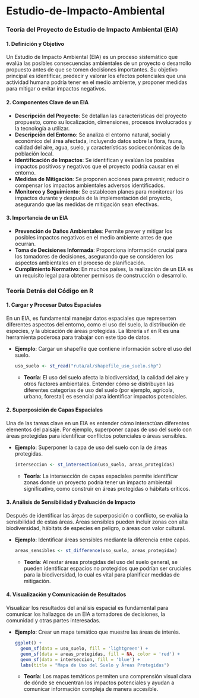 # Estudio-de-Impacto-Ambiental

### Teoría del Proyecto de Estudio de Impacto Ambiental (EIA)

#### 1. **Definición y Objetivo**
   Un Estudio de Impacto Ambiental (EIA) es un proceso sistemático que evalúa las posibles consecuencias ambientales de un proyecto o desarrollo propuesto antes de que se tomen decisiones importantes. Su objetivo principal es identificar, predecir y valorar los efectos potenciales que una actividad humana podría tener en el medio ambiente, y proponer medidas para mitigar o evitar impactos negativos.

#### 2. **Componentes Clave de un EIA**
   - **Descripción del Proyecto**: Se detallan las características del proyecto propuesto, como su localización, dimensiones, procesos involucrados y la tecnología a utilizar.
   - **Descripción del Entorno**: Se analiza el entorno natural, social y económico del área afectada, incluyendo datos sobre la flora, fauna, calidad del aire, agua, suelo, y características socioeconómicas de la población local.
   - **Identificación de Impactos**: Se identifican y evalúan los posibles impactos positivos y negativos que el proyecto podría causar en el entorno.
   - **Medidas de Mitigación**: Se proponen acciones para prevenir, reducir o compensar los impactos ambientales adversos identificados.
   - **Monitoreo y Seguimiento**: Se establecen planes para monitorear los impactos durante y después de la implementación del proyecto, asegurando que las medidas de mitigación sean efectivas.

#### 3. **Importancia de un EIA**
   - **Prevención de Daños Ambientales**: Permite prever y mitigar los posibles impactos negativos en el medio ambiente antes de que ocurran.
   - **Toma de Decisiones Informada**: Proporciona información crucial para los tomadores de decisiones, asegurando que se consideren los aspectos ambientales en el proceso de planificación.
   - **Cumplimiento Normativo**: En muchos países, la realización de un EIA es un requisito legal para obtener permisos de construcción o desarrollo.

### Teoría Detrás del Código en R

#### 1. **Cargar y Procesar Datos Espaciales**
   En un EIA, es fundamental manejar datos espaciales que representen diferentes aspectos del entorno, como el uso del suelo, la distribución de especies, y la ubicación de áreas protegidas. La librería `sf` en R es una herramienta poderosa para trabajar con este tipo de datos.

   - **Ejemplo**: Cargar un shapefile que contiene información sobre el uso del suelo.
     ```r
     uso_suelo <- st_read("ruta/al/shapefile_uso_suelo.shp")
     ```
     - **Teoría**: El uso del suelo afecta la biodiversidad, la calidad del aire y otros factores ambientales. Entender cómo se distribuyen las diferentes categorías de uso del suelo (por ejemplo, agrícola, urbano, forestal) es esencial para identificar impactos potenciales.

#### 2. **Superposición de Capas Espaciales**
   Una de las tareas clave en un EIA es entender cómo interactúan diferentes elementos del paisaje. Por ejemplo, superponer capas de uso del suelo con áreas protegidas para identificar conflictos potenciales o áreas sensibles.

   - **Ejemplo**: Superponer la capa de uso del suelo con la de áreas protegidas.
     ```r
     interseccion <- st_intersection(uso_suelo, areas_protegidas)
     ```
     - **Teoría**: La intersección de capas espaciales permite identificar zonas donde un proyecto podría tener un impacto ambiental significativo, como construir en áreas protegidas o hábitats críticos.

#### 3. **Análisis de Sensibilidad y Evaluación de Impacto**
   Después de identificar las áreas de superposición o conflicto, se evalúa la sensibilidad de estas áreas. Áreas sensibles pueden incluir zonas con alta biodiversidad, hábitats de especies en peligro, o áreas con valor cultural.

   - **Ejemplo**: Identificar áreas sensibles mediante la diferencia entre capas.
     ```r
     areas_sensibles <- st_difference(uso_suelo, areas_protegidas)
     ```
     - **Teoría**: Al restar áreas protegidas del uso del suelo general, se pueden identificar espacios no protegidos que podrían ser cruciales para la biodiversidad, lo cual es vital para planificar medidas de mitigación.

#### 4. **Visualización y Comunicación de Resultados**
   Visualizar los resultados del análisis espacial es fundamental para comunicar los hallazgos de un EIA a tomadores de decisiones, la comunidad y otras partes interesadas.

   - **Ejemplo**: Crear un mapa temático que muestre las áreas de interés.
     ```r
     ggplot() +
       geom_sf(data = uso_suelo, fill = 'lightgreen') +
       geom_sf(data = areas_protegidas, fill = NA, color = 'red') +
       geom_sf(data = interseccion, fill = 'blue') +
       labs(title = "Mapa de Uso del Suelo y Áreas Protegidas")
     ```
     - **Teoría**: Los mapas temáticos permiten una comprensión visual clara de dónde se encuentran los impactos potenciales y ayudan a comunicar información compleja de manera accesible.


